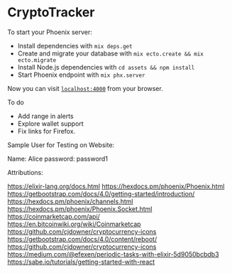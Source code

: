 # CryptoTracker

To start your Phoenix server:

  * Install dependencies with `mix deps.get`
  * Create and migrate your database with `mix ecto.create && mix ecto.migrate`
  * Install Node.js dependencies with `cd assets && npm install`
  * Start Phoenix endpoint with `mix phx.server`

Now you can visit [`localhost:4000`](http://localhost:4000) from your browser.

To do
- Add range in alerts
- Explore wallet support
- Fix links for Firefox.

Sample User for Testing on Website:

Name: Alice
password: password1

Attributions: 

https://elixir-lang.org/docs.html
https://hexdocs.pm/phoenix/Phoenix.html
https://getbootstrap.com/docs/4.0/getting-started/introduction/
https://hexdocs.pm/phoenix/channels.html
https://hexdocs.pm/phoenix/Phoenix.Socket.html
https://coinmarketcap.com/api/
https://en.bitcoinwiki.org/wiki/Coinmarketcap
https://github.com/cjdowner/cryptocurrency-icons
https://getbootstrap.com/docs/4.0/content/reboot/
https://github.com/cjdowner/cryptocurrency-icons
https://medium.com/@efexen/periodic-tasks-with-elixir-5d9050bcbdb3
https://sabe.io/tutorials/getting-started-with-react

